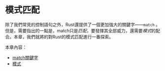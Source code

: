 # 模式匹配

除了我們常見的控制語句之外，Rust還提供了一個更加強大的關鍵字——`match` 。但是，需要指出的一點是，match只是*匹配*，要發揮其全部威力，還需要*模式*的配合。本章，我們就將的對Rust的模式匹配進行一番探索。

本章內容：
* [match關鍵字](match.md)
* [模式](pattern.md)
